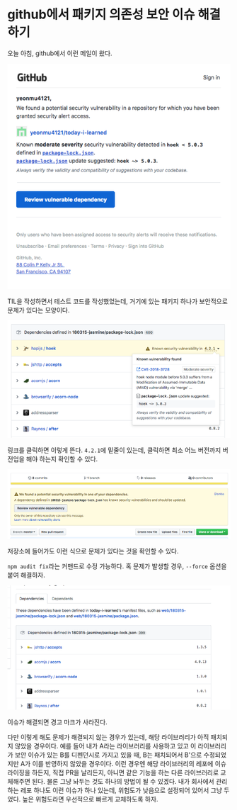 # github에서 패키지 의존성 보안 이슈 해결하기

오늘 아침, github에서 이런 메일이 왔다.

![mail](mail.png)

TIL을 작성하면서 테스트 코드를 작성했었는데, 거기에 있는 패키지 하나가 보안적으로 문제가 있다는 모양이다.

![dependency-vulnerable](dependency-graph-vulnerable.png)

링크를 클릭하면 이렇게 뜬다. `4.2.1`에 밑줄이 있는데, 클릭하면 최소 어느 버전까지 버전업을 해야 하는지 확인할 수 있다.

![repo-vulnerable](repo-vulnerable.png)

저장소에 들어가도 이런 식으로 문제가 있다는 것을 확인할 수 있다.

`npm audit fix`라는 커맨드로 수정 가능하다. 혹 문제가 발생할 경우, `--force` 옵션을 붙여 해결하자.

![dependency-resolved](dependency-graph-resolved.png)

이슈가 해결되면 경고 마크가 사라진다.

다만 이렇게 해도 문제가 해결되지 않는 경우가 있는데, 해당 라이브러리가 아직 패치되지 않았을 경우이다. 예를 들어 내가 A라는 라이브러리를 사용하고 있고 이 라이브러리가 보안 이슈가 있는 B를 디펜던시로 가지고 있을 때, B는 패치되어서 B'으로 수정되었지만 A가 이를 반영하지 않았을 경우이다. 이런 경우엔 해당 라이브러리의 레포에 이슈라이징을 하든지, 직접 PR을 날리든지, 아니면 같은 기능을 하는 다른 라이브러리로 교체해주면 된다. 물론 그냥 놔두는 것도 하나의 방법이 될 수 있겠다. 내가 회사에서 관리하는 레포 하나도 이런 이슈가 하나 있는데, 위험도가 낮음으로 설정되어 있어서 그냥 두었다. 높은 위험도라면 우선적으로 빠르게 교체하도록 하자.
